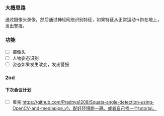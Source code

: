 ### 大概思路
通过摄像头录像，然后通过神经网络识别特征，如果特征从正常运动->趴在地上，发出警报。

### 功能
- [ ] 摄像头
- [ ] 人物姿态识别
- [ ] 姿态如果发生改变，发出警报

### 2nd
#### 下次会议计划
- [ ] 看完 https://github.com/Pradnya1208/Squats-angle-detection-using-OpenCV-and-mediapipe_v1，配好环境跑一遍。或者自己找一个tutorial。
